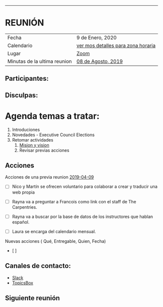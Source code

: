 -------------------------------------------------------------------------------------------------------------------------
# REUNIÓN 
|||
|--|--|
| Fecha | 9 de Enero, 2020
| Calendario  | [ver mos detalles para zona horaria](https://calendar.google.com/calendar/embed?src=oseuuoht0tvjbokgg3noh8c47g%40group.calendar.google.com) |
| Lugar | [Zoom](https://zoom.us/j/665523065)                                                          |
| Minutas de la ultima reunion | [08 de Agosto, 2019](https://github.com/carpentries/latinoamerica/blob/master/traducciones/minutos/2019-08-08.md)     

## Participantes:
## Disculpas:

 
# Agenda temas a tratar:

1. Introduciones
1. Novedades - Executive Council Elections
1. Retomar actividades 
    1. [Mision y vision](https://docs.google.com/document/d/1_7kqG0KQHABywxVYD3Cd7yiktofymovZVKR5RSp5C-c/edit)
    1. Revisar previas acciones
    


## Acciones

Acciones de una previa reunion [2019-04-09](https://raw.githubusercontent.com/carpentries/latinoamerica/master/traducciones/minutos/2019-04-09.md)
- [ ] Nico y Martín se ofrecen voluntario para colaborar a crear y traducir una web propia 
- [ ] Rayna va a preguntar a Francois como link con el staff de The Carpentries.
- [ ] Rayna va a buscar por la base de datos de los instructores que hablan español.
- [ ] Laura se encarga del calendario mensual.


Nuevas acciones ( Qué, Entregable, Quien, Fecha)
- [ ] 


## Canales de contacto:

- [Slack](https://swcarpentry.slack.com/messages/CDZLNHSMQ)
- [TopicsBox](https://carpentries.topicbox.com/groups/local-latinoamerica)

## Siguiente reunión

  
